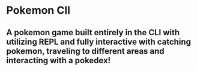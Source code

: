 # Pokemon  ClI
## A pokemon game built entirely in the CLI with utilizing REPL and fully interactive with catching pokemon, traveling to different areas and interacting with a pokedex!
